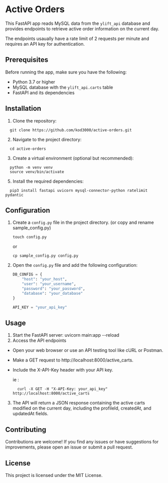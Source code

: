 # Active Orders


This FastAPI app reads MySQL data from the `ylift_api` database and provides endpoints to retrieve active order information on the current day.

The endpoints usaually have a rate limit of 2 requests per minute and requires an API key for authentication.



## Prerequisites

Before running the app, make sure you have the following:

- Python 3.7 or higher
- MySQL database with the `ylift_api.carts` table
- FastAPI and its dependencies


## Installation

1. Clone the repository:
```
  git clone https://github.com/kod3000/active-orders.git
```
2. Navigate to the project directory:
```
  cd active-orders
````
3. Create a virtual environment (optional but recommended):
```
  python -m venv venv
  source venv/bin/activate
```
5. Install the required dependencies:
```
  pip3 install fastapi uvicorn mysql-connector-python ratelimit pydantic
```

## Configuration

1. Create a `config.py` file in the project directory. (or copy and rename sample_config.py)

    ```
    touch config.py
    ```
    or 
    ```
    cp sample_config.py config.py
    ```

2. Open the `config.py` file and add the following configuration:

    ```python
    DB_CONFIG = {
        "host": "your_host",
        "user": "your_username",
        "password": "your_password",
        "database": "your_database"
    }

    API_KEY = "your_api_key"
    ```

## Usage
1. Start the FastAPI server:
   uvicorn main:app --reload
2. Access the API endpoints
  - Open your web browser or use an API testing tool like cURL or Postman.
  - Make a GET request to http://localhost:8000/active_carts.
  - Include the X-API-Key header with your API key.

    ie : 
    ```
      curl -X GET -H "X-API-Key: your_api_key" http://localhost:8000/active_carts
    ```
3. The API will return a JSON response containing the active carts modified on the current day, including the profileId, createdAt, and updatedAt fields.

## Contributing
Contributions are welcome! If you find any issues or have suggestions for improvements, please open an issue or submit a pull request.


## License

This project is licensed under the MIT License.


